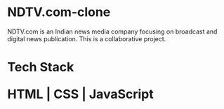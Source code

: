 # NDTV.com-clone
NDTV.com is an Indian news media company focusing on broadcast and digital news publication. This is a collaborative project.


<h1>Tech Stack</>

HTML |
CSS |
JavaScript 

<p align="center", margin-top:"20px"><img align="center" src="" alt="" /></p>
